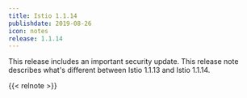 ```yaml
---
title: Istio 1.1.14
publishdate: 2019-08-26
icon: notes
release: 1.1.14
---
```


This release includes an important security update.  This release note describes what's different between Istio 1.1.13 and Istio 1.1.14.

{{< relnote >}}
